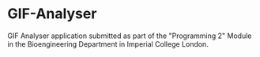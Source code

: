 # GIF-Analyser
GIF Analyser application submitted as part of the "Programming 2" Module in the Bioengineering Department in Imperial College London.
